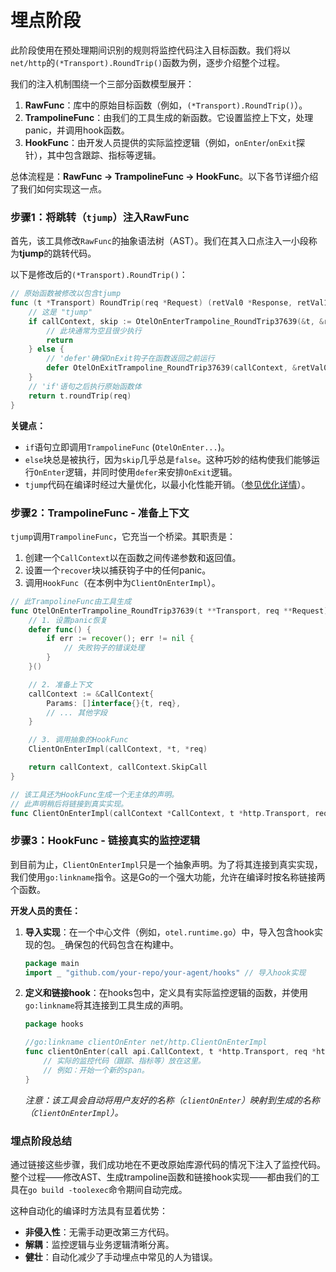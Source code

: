# 埋点阶段

此阶段使用在预处理期间识别的规则将监控代码注入目标函数。我们将以`net/http`的`(*Transport).RoundTrip()`函数为例，逐步介绍整个过程。

我们的注入机制围绕一个三部分函数模型展开：

1.  **RawFunc**：库中的原始目标函数（例如，`(*Transport).RoundTrip()`）。
2.  **TrampolineFunc**：由我们的工具生成的新函数。它设置监控上下文，处理panic，并调用hook函数。
3.  **HookFunc**：由开发人员提供的实际监控逻辑（例如，`onEnter`/`onExit`探针），其中包含跟踪、指标等逻辑。

总体流程是：**RawFunc → TrampolineFunc → HookFunc**。以下各节详细介绍了我们如何实现这一点。

### 步骤1：将跳转（`tjump`）注入RawFunc

首先，该工具修改`RawFunc`的抽象语法树（AST）。我们在其入口点注入一小段称为**tjump**的跳转代码。

以下是修改后的`(*Transport).RoundTrip()`：

```go
// 原始函数被修改以包含tjump
func (t *Transport) RoundTrip(req *Request) (retVal0 *Response, retVal1 error) {
    // 这是 "tjump"
    if callContext, skip := OtelOnEnterTrampoline_RoundTrip37639(&t, &req); skip {
        // 此块通常为空且很少执行
        return
    } else {
        // 'defer'确保OnExit钩子在函数返回之前运行
        defer OtelOnExitTrampoline_RoundTrip37639(callContext, &retVal0, &retVal1)
    }
    // 'if'语句之后执行原始函数体
    return t.roundTrip(req)
}
```

**关键点：**
*   `if`语句立即调用`TrampolineFunc` (`OtelOnEnter...`)。
*   `else`块总是被执行，因为`skip`几乎总是`false`。这种巧妙的结构使我们能够运行`OnEnter`逻辑，并同时使用`defer`来安排`OnExit`逻辑。
*   `tjump`代码在编译时经过大量优化，以最小化性能开销。（[参见优化详情](./optimize.md)）。

### 步骤2：TrampolineFunc - 准备上下文

`tjump`调用`TrampolineFunc`，它充当一个桥梁。其职责是：
1.  创建一个`CallContext`以在函数之间传递参数和返回值。
2.  设置一个`recover`块以捕获钩子中的任何panic。
3.  调用`HookFunc`（在本例中为`ClientOnEnterImpl`）。

```go
// 此TrampolineFunc由工具生成
func OtelOnEnterTrampoline_RoundTrip37639(t **Transport, req **Request) (*CallContext, bool) {
    // 1. 设置panic恢复
    defer func() {
        if err := recover(); err != nil {
            // 失败钩子的错误处理
        }
    }()

    // 2. 准备上下文
    callContext := &CallContext{
        Params: []interface{}{t, req},
        // ... 其他字段
    }

    // 3. 调用抽象的HookFunc
    ClientOnEnterImpl(callContext, *t, *req)

    return callContext, callContext.SkipCall
}

// 该工具还为HookFunc生成一个无主体的声明。
// 此声明稍后将链接到真实实现。
func ClientOnEnterImpl(callContext *CallContext, t *http.Transport, req *http.Request)
```

### 步骤3：HookFunc - 链接真实的监控逻辑

到目前为止，`ClientOnEnterImpl`只是一个抽象声明。为了将其连接到真实实现，我们使用`go:linkname`指令。这是Go的一个强大功能，允许在编译时按名称链接两个函数。

**开发人员的责任：**

1.  **导入实现**：在一个中心文件（例如，`otel.runtime.go`）中，导入包含hook实现的包。`_`确保包的代码包含在构建中。

    ```go
    package main
    import _ "github.com/your-repo/your-agent/hooks" // 导入hook实现
    ```

2.  **定义和链接hook**：在hooks包中，定义具有实际监控逻辑的函数，并使用`go:linkname`将其连接到工具生成的声明。

    ```go
    package hooks

    //go:linkname clientOnEnter net/http.ClientOnEnterImpl
    func clientOnEnter(call api.CallContext, t *http.Transport, req *http.Request) {
        // 实际的监控代码（跟踪、指标等）放在这里。
        // 例如：开始一个新的span。
    }
    ```
    *注意：该工具会自动将用户友好的名称（`clientOnEnter`）映射到生成的名称（`ClientOnEnterImpl`）。*

### 埋点阶段总结

通过链接这些步骤，我们成功地在不更改原始库源代码的情况下注入了监控代码。整个过程——修改AST、生成trampoline函数和链接hook实现——都由我们的工具在`go build -toolexec`命令期间自动完成。

这种自动化的编译时方法具有显着优势：
*   **非侵入性**：无需手动更改第三方代码。
*   **解耦**：监控逻辑与业务逻辑清晰分离。
*   **健壮**：自动化减少了手动埋点中常见的人为错误。
